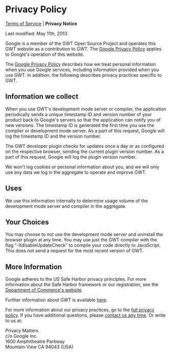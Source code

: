 Privacy Policy
===

[Terms of Service](terms.html) | **Privacy Notice** 

Last modified: May 11th, 2013

Google is a member of the GWT Open Source Project and operates this GWT website as a contribution to GWT. The [Google Privacy Policy](http://www.google.com/intl/en/policies/privacy/) applies to Google's operation of this website.

The [Google Privacy Policy](http://www.google.com/privacy.html) describes how we treat personal information when you use Google services, including information provided when you use GWT. In addition, the following describes privacy practices specific to GWT.

## Information we collect

When you use GWT's development mode server or compiler, the application periodically sends a unique timestamp ID and version number of your product back to Google's servers so that the application can notify you of new versions. The timestamp ID is generated the first time you use the complier or development mode server. As a part of this request, Google will log the timestamp ID and the version number.

The GWT developer plugin checks for updates once a day or as configured on the respective browser, sending the current plugin version number. As a part of this request, Google will log the plugin version number.

We won't log cookies or personal information about you, and we will only use any data we log in the aggregate to operate and improve GWT.

## Uses

We use this information internally to determine usage volume of the development mode server and compiler in the aggregate.

## Your Choices

You may choose to not use the development mode server and uninstall the browser plugin at any time. You may use just the GWT compiler with the flag "-XdisableUpdateCheck" to compile your code directly to JavaScript. This does not send a request for the most recent version of GWT.

## More Information

Google adheres to the US Safe Harbor privacy principles. For more information about the Safe Harbor framework or our registration, see the [Department of Commerce's website](http://www.export.gov/safeharbor/).

Further information about GWT is available [here](http://www.gwtproject.org).

For more information about our privacy practices, go to the [full privacy policy](http://www.google.com/privacypolicy.html). If you have additional questions, please [contact us any time](http://www.google.com/support/bin/request.py?form_type=user&stage=fm&user_type=user&contact_type=privacy&hl=en). Or write to us at:

<p>
    Privacy Matters<br/>
    c/o Google Inc.<br/>
    1600 Amphitheatre Parkway<br/>
    Mountain View CA 94043 (USA)<br/> 
</p>
